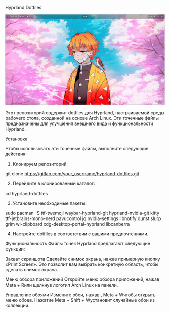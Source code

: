 Hyprland Dotfiles

![Дотфайлы Hyprland.](Media/1.png)

Этот репозиторий содержит dotfiles для Hyprland, настраиваемой среды рабочего стола, созданной на основе Arch Linux. Эти точечные файлы предназначены для улучшения внешнего вида и функциональности Hyprland.

Установка

Чтобы использовать эти точечные файлы, выполните следующие действия:

1. Клонируем репозиторий:

git clone https://gitlab.com/your_username/hyprland-dotfiles.git

2. Перейдите в клонированный каталог:

cd hyprland-dotfiles

3. Установите необходимые пакеты:

sudo pacman -S ttf-twemoji waybar-hyprland-git hyprland-nvidia-git kitty ttf-jetbrains-mono-nerd pavucontrol jq nvidia-settings libnotify dunst slurp grim wl-clipboard xdg-desktop-portal-hyprland libcanberra

4. Настройте dotfiles в соответствии с вашими предпочтениями.

Функциональность
Файлы точек Hyprland предлагают следующие функции:

Захват скриншота
Сделайте снимок экрана, нажав примерную кнопку «Print Screen». Это позволит вам выбрать конкретную область, чтобы сделать снимок экрана.

Меню обзора приложений
Откройте меню обзора приложений, нажав Meta + Rили щелкнув логотип Arch Linux на панели.

Управление обоями
Измените обои, нажав , Meta + Wчтобы открыть меню обоев. Нажатие Meta + Shift + Wустановит случайные обои из коллекции.